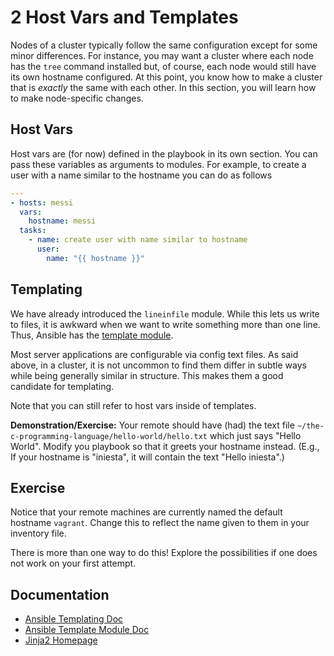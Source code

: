 # 2 Host Vars and Templates

Nodes of a cluster typically follow the same configuration except for some
minor differences. For instance, you may want a cluster where each node has the
`tree` command installed but, of course, each node would still have its own
hostname configured. At this point, you know how to make a cluster that is
_exactly_ the same with each other. In this section, you will learn how to make
node-specific changes.

## Host Vars

Host vars are (for now) defined in the playbook in its own section. You can pass
these variables as arguments to modules. For example, to create a user with a
name similar to the hostname you can do as follows

```yaml
---
- hosts: messi
  vars:
    hostname: messi
  tasks:
    - name: create user with name similar to hostname
      user:
        name: "{{ hostname }}"
```

## Templating

We have already introduced the `lineinfile` module. While this lets us write to
files, it is awkward when we want to write something more than one line. Thus,
Ansible has the [template module](https://docs.ansible.com/ansible/latest/modules/template_module.html).

Most server applications are configurable via config text files. As said above,
in a cluster, it is not uncommon to find them differ in subtle ways while being
generally similar in structure. This makes them a good candidate for templating.

Note that you can still refer to host vars inside of templates.

**Demonstration/Exercise:** Your remote should have (had) the text file
`~/the-c-programming-language/hello-world/hello.txt` which just says "Hello
World". Modify you playbook so that it greets your hostname instead. (E.g.,
If your hostname is "iniesta", it will contain the text "Hello iniesta".)

## Exercise

Notice that your remote machines are currently named the default hostname
`vagrant`. Change this to reflect the name given to them in your inventory file.

There is more than one way to do this! Explore the possibilities if one does not
work on your first attempt.

## Documentation

- [Ansible Templating Doc](https://docs.ansible.com/ansible/2.6/user_guide/playbooks_templating.html)
- [Ansible Template Module Doc](https://docs.ansible.com/ansible/latest/modules/template_module.html)
- [Jinja2 Homepage](http://jinja.pocoo.org/)
